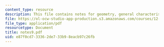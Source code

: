 ```yaml
---
content_type: resource
description: This file contains notes for geometry, general characteristics.
file: https://ol-ocw-studio-app-production.s3.amazonaws.com/courses/12-113-structural-geology-fall-2005/e87f0cd733362de733b98eacb97c26fb_notes9.pdf
file_type: application/pdf
resourcetype: Document
title: notes9.pdf
uid: e87f0cd7-3336-2de7-33b9-8eacb97c26fb
---
```

